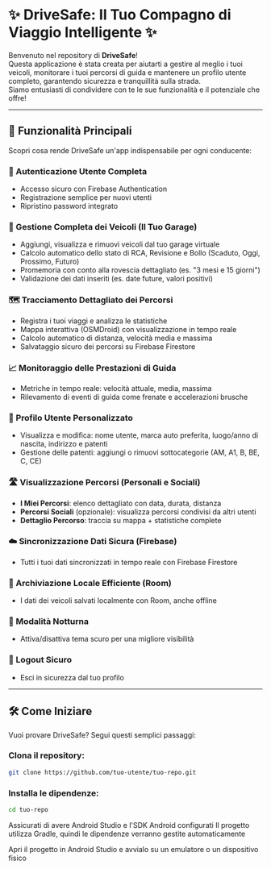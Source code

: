 # ✨ DriveSafe: Il Tuo Compagno di Viaggio Intelligente ✨

Benvenuto nel repository di **DriveSafe**!  
Questa applicazione è stata creata per aiutarti a gestire al meglio i tuoi veicoli, monitorare i tuoi percorsi di guida e mantenere un profilo utente completo, garantendo sicurezza e tranquillità sulla strada.  
Siamo entusiasti di condividere con te le sue funzionalità e il potenziale che offre!

---

## 🚀 Funzionalità Principali

Scopri cosa rende DriveSafe un'app indispensabile per ogni conducente:

### 🔐 Autenticazione Utente Completa
- Accesso sicuro con Firebase Authentication
- Registrazione semplice per nuovi utenti
- Ripristino password integrato

### 🚗 Gestione Completa dei Veicoli (Il Tuo Garage)
- Aggiungi, visualizza e rimuovi veicoli dal tuo garage virtuale
- Calcolo automatico dello stato di RCA, Revisione e Bollo (Scaduto, Oggi, Prossimo, Futuro)
- Promemoria con conto alla rovescia dettagliato (es. "3 mesi e 15 giorni")
- Validazione dei dati inseriti (es. date future, valori positivi)

### 🗺️ Tracciamento Dettagliato dei Percorsi
- Registra i tuoi viaggi e analizza le statistiche
- Mappa interattiva (OSMDroid) con visualizzazione in tempo reale
- Calcolo automatico di distanza, velocità media e massima
- Salvataggio sicuro dei percorsi su Firebase Firestore

### 📈 Monitoraggio delle Prestazioni di Guida
- Metriche in tempo reale: velocità attuale, media, massima
- Rilevamento di eventi di guida come frenate e accelerazioni brusche

### 👤 Profilo Utente Personalizzato
- Visualizza e modifica: nome utente, marca auto preferita, luogo/anno di nascita, indirizzo e patenti
- Gestione delle patenti: aggiungi o rimuovi sottocategorie (AM, A1, B, BE, C, CE)

### 🛣️ Visualizzazione Percorsi (Personali e Sociali)
- **I Miei Percorsi**: elenco dettagliato con data, durata, distanza
- **Percorsi Sociali** (opzionale): visualizza percorsi condivisi da altri utenti
- **Dettaglio Percorso**: traccia su mappa + statistiche complete

### ☁️ Sincronizzazione Dati Sicura (Firebase)
- Tutti i tuoi dati sincronizzati in tempo reale con Firebase Firestore

### 💾 Archiviazione Locale Efficiente (Room)
- I dati dei veicoli salvati localmente con Room, anche offline

### 🌙 Modalità Notturna
- Attiva/disattiva tema scuro per una migliore visibilità

### 🚪 Logout Sicuro
- Esci in sicurezza dal tuo profilo

---

## 🛠️ Come Iniziare

Vuoi provare DriveSafe? Segui questi semplici passaggi:

### Clona il repository:

```bash
git clone https://github.com/tuo-utente/tuo-repo.git
```
### Installa le dipendenze:

```bash
cd tuo-repo
```

Assicurati di avere Android Studio e l'SDK Android configurati
Il progetto utilizza Gradle, quindi le dipendenze verranno gestite automaticamente

Apri il progetto in Android Studio e avvialo su un emulatore o un dispositivo fisico
